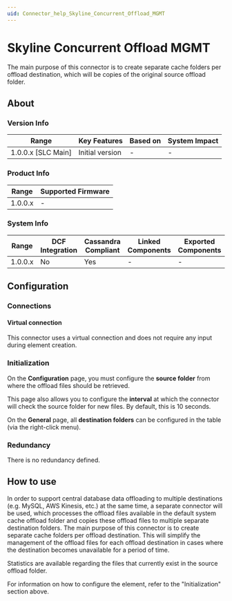 ```yaml
---
uid: Connector_help_Skyline_Concurrent_Offload_MGMT
---
```


# Skyline Concurrent Offload MGMT

The main purpose of this connector is to create separate cache folders per offload destination, which will be copies of the original source offload folder.

## About

### Version Info

| Range                | Key Features     | Based on     | System Impact     |
|----------------------|------------------|--------------|-------------------|
| 1.0.0.x [SLC Main]   | Initial version  | -            | -                 |

### Product Info

| Range     | Supported Firmware     |
|-----------|------------------------|
| 1.0.0.x   | -                      |

### System Info

| Range     | DCF Integration     | Cassandra Compliant     | Linked Components     | Exported Components     |
|-----------|---------------------|-------------------------|-----------------------|-------------------------|
| 1.0.0.x   | No                  | Yes                     | -                     | -                       |

## Configuration

### Connections

#### Virtual connection

This connector uses a virtual connection and does not require any input during element creation.

### Initialization

On the **Configuration** page, you must configure the **source folder** from where the offload files should be retrieved.

This page also allows you to configure the **interval** at which the connector will check the source folder for new files. By default, this is 10 seconds.

On the **General** page, all **destination folders** can be configured in the table (via the right-click menu).

### Redundancy

There is no redundancy defined.

## How to use

In order to support central database data offloading to multiple destinations (e.g. MySQL, AWS Kinesis, etc.) at the same time, a separate connector will be used, which processes the offload files available in the default system cache offload folder and copies these offload files to multiple separate destination folders. The main purpose of this connector is to create separate cache folders per offload destination. This will simplify the management of the offload files for each offload destination in cases where the destination becomes unavailable for a period of time.

Statistics are available regarding the files that currently exist in the source offload folder.

For information on how to configure the element, refer to the "Initialization" section above.
